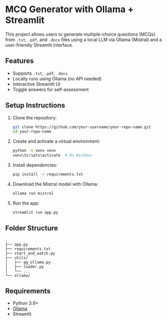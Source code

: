 # MCQ Generator with Ollama + Streamlit

This project allows users to generate multiple-choice questions (MCQs) from `.txt`, `.pdf`, and `.docx` files using a local LLM via Ollama (Mistral) and a user-friendly Streamlit interface.

## Features

- Supports `.txt`, `.pdf`, `.docx`
- Locally runs using Ollama (no API needed)
- Interactive Streamlit UI
- Toggle answers for self-assessment

## Setup Instructions

1. Clone the repository:
   ```bash
   git clone https://github.com/your-username/your-repo-name.git
   cd your-repo-name
   ```

2. Create and activate a virtual environment:
   ```bash
   python -m venv venv
   venv\Scripts\activate  # On Windows
   ```

3. Install dependencies:
   ```bash
   pip install -r requirements.txt
   ```

4. Download the Mistral model with Ollama:
   ```bash
   ollama run mistral
   ```

5. Run the app:
   ```bash
   streamlit run app.py
   ```

## Folder Structure

```
.
├── app.py
├── requirements.txt
├── start_and_watch.py
├── utils/
│   ├── qg_ollama.py
│   ├── loader.py
│   └── ...
└── ollama/
```

## Requirements

- Python 3.9+
- [Ollama](https://ollama.com/)
- Streamlit

